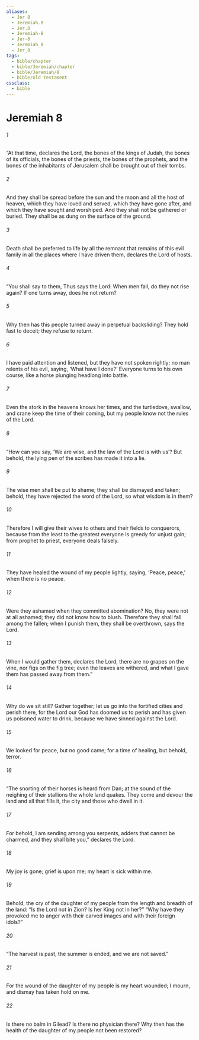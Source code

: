 ```yaml
---
aliases:
  - Jer 8
  - Jeremiah.8
  - Jer.8
  - Jeremiah-8
  - Jer-8
  - Jeremiah_8
  - Jer_8
tags:
  - bible/chapter
  - bible/Jeremiah/chapter
  - bible/Jeremiah/8
  - bible/old testament
cssclass:
  - bible
---
```


# Jeremiah 8

###### 1
“At that time, declares the Lord, the bones of the kings of Judah, the bones of its officials, the bones of the priests, the bones of the prophets, and the bones of the inhabitants of Jerusalem shall be brought out of their tombs.
###### 2
And they shall be spread before the sun and the moon and all the host of heaven, which they have loved and served, which they have gone after, and which they have sought and worshiped. And they shall not be gathered or buried. They shall be as dung on the surface of the ground.
###### 3
Death shall be preferred to life by all the remnant that remains of this evil family in all the places where I have driven them, declares the Lord of hosts.
###### 4
“You shall say to them, Thus says the Lord:   When men fall, do they not rise again? If one turns away, does he not return?
###### 5
Why then has this people turned away in perpetual backsliding?   They hold fast to deceit; they refuse to return.
###### 6
I have paid attention and listened, but they have not spoken rightly; no man relents of his evil, saying, ‘What have I done?’ Everyone turns to his own course,   like a horse plunging headlong into battle.
###### 7
Even the stork in the heavens knows her times, and the turtledove, swallow, and crane keep the time of their coming,   but my people know not the rules of the Lord.
###### 8
“How can you say, ‘We are wise, and the law of the Lord is with us’? But behold, the lying pen of the scribes has made it into a lie.
###### 9
The wise men shall be put to shame; they shall be dismayed and taken; behold, they have rejected the word of the Lord, so what wisdom is in them?
###### 10
Therefore I will give their wives to others and their fields to conquerors, because from the least to the greatest everyone is greedy for unjust gain; from prophet to priest, everyone deals falsely.
###### 11
They have healed the wound of my people lightly, saying, ‘Peace, peace,’ when there is no peace.
###### 12
Were they ashamed when they committed abomination? No, they were not at all ashamed; they did not know how to blush.   Therefore they shall fall among the fallen; when I punish them, they shall be overthrown, says the Lord.
###### 13
When I would gather them, declares the Lord, there are no grapes on the vine,   nor figs on the fig tree;   even the leaves are withered, and what I gave them has passed away from them.”
###### 14
Why do we sit still?   Gather together; let us go into the fortified cities and perish there, for the Lord our God has doomed us to perish and has given us poisoned water to drink, because we have sinned against the Lord.
###### 15
We looked for peace, but no good came; for a time of healing, but behold, terror.
###### 16
“The snorting of their horses is heard from Dan; at the sound of the neighing of their stallions   the whole land quakes. They come and devour the land and all that fills it, the city and those who dwell in it.
###### 17
For behold, I am sending among you serpents, adders that cannot be charmed,   and they shall bite you,” declares the Lord.
###### 18
My joy is gone; grief is upon me;   my heart is sick within me.
###### 19
Behold, the cry of the daughter of my people from the length and breadth of the land: “Is the Lord not in Zion?   Is her King not in her?”   “Why have they provoked me to anger with their carved images and with their foreign idols?”
###### 20
“The harvest is past, the summer is ended, and we are not saved.”
###### 21
For the wound of the daughter of my people is my heart wounded;   I mourn, and dismay has taken hold on me.
###### 22
Is there no balm in Gilead? Is there no physician there? Why then has the health of the daughter of my people not been restored?


